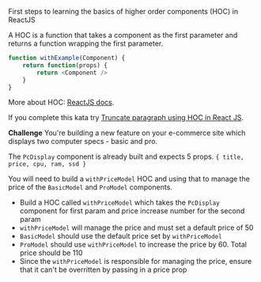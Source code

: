 First steps to learning the basics of higher order components (HOC) in ReactJS

A HOC is a function that takes a component as the first parameter and returns a function wrapping the first parameter.
```js
function withExample(Component) {
    return function(props) {
        return <Component />
    }
}
```
More about HOC: [ReactJS docs](https://legacy.reactjs.org/docs/higher-order-components.html).

If you complete this kata try [Truncate paragraph using HOC in React JS](https://www.codewars.com/kata/truncate-paragraph-using-higher-order-component-in-react-js).

**Challenge**
You're building a new feature on your e-commerce site which displays two computer specs - basic and pro.

The `PcDisplay` component is already built and expects 5 props. `{ title, price, cpu, ram, ssd }`

You will need to build a `withPriceModel` HOC and using that to manage the price of the `BasicModel` and `ProModel` components.
- Build a HOC called `withPriceModel` which takes the `PcDisplay` component for first param and price increase number for the second param
- `withPriceModel` will manage the price and must set a default price of 50
- `BasicModel` should use the default price set by `withPriceModel`
- `ProModel` should use `withPriceModel` to increase the price by 60. Total price should be 110
- Since the `withPriceModel` is responsible for managing the price, ensure that it can't be overritten by passing in a price prop